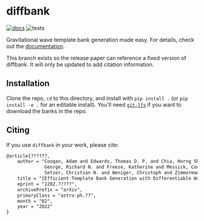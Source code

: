 # diffbank

[![docs](https://readthedocs.org/projects/diffbank/badge/?version=latest)](http://diffbank.readthedocs.io/?badge=latest)
 ![tests](https://github.com/adam-coogan/diffbank/actions/workflows/python-app.yml/badge.svg)

Gravitational wave template bank generation made easy. For details, check out the
[documentation](https://diffbank.readthedocs.io/en/latest/).

This branch exists so the release paper can reference a fixed version of diffbank.
It will only be updated to add citation information.

## Installation

Clone the repo, `cd` to this directory, and install with `pip install .` (or
`pip install -e .` for an editable install). You'll need [`git-lfs`](https://git-lfs.github.com/)
if you want to download the banks in the repo.

## Citing

If you use `diffbank` in your work, please cite:

```latex
@article{??????,
    author = "Coogan, Adam and Edwards, Thomas D. P. and Chia, Horng Shen and
              George, Richard N. and Freese, Katherine and Messick, Cody and
              Setzer, Christian N. and Weniger, Christoph and Zimmerman, Aaron",
    title = "{Efficient Template Bank Generation with Differentiable Waveforms}",
    eprint = "2202.?????",
    archivePrefix = "arXiv",
    primaryClass = "astro-ph.??",
    month = "02",
    year = "2022"
}
```
